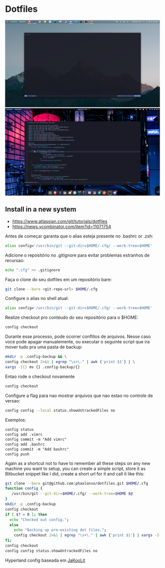 # Dotfiles

![Terminal with termux](./screenshots/termial_with_termux.png)
![Screenshot 001](./screenshots/2022_06_20_001.png)

## Install in a new system
 - https://www.atlassian.com/git/tutorials/dotfiles
 - https://news.ycombinator.com/item?id=11071754

Antes de começar garanta que o alias esteja presente no .bashrc or .zsh:
```bash
alias config='/usr/bin/git --git-dir=$HOME/.cfg/ --work-tree=$HOME'
```

Adicione o repositório no .gitignore para evitar problemas estranhos de recursao:
```bash
echo ".cfg" >> .gitignore
```
Faça o clone do seu dotfiles em um repositório bare:
```bash
git clone --bare <git-repo-url> $HOME/.cfg
```
Configure o alias no shell atual:
```bash
alias config='/usr/bin/git --git-dir=$HOME/.cfg/ --work-tree=$HOME'
```
Realize checkout pro conteudo do seu repositório para o $HOME:
```bash
config checkout
```
Durante esse processo, pode ocorrer conflitos de arquivos. Nesse caso voce pode apagar manualemente, ou executar o seguinte script que ira mover tudo pra uma pasta de backup:
```bash
mkdir -p .config-backup && \
config checkout 2>&1 | egrep "\s+\." | awk {'print $1'} | \
xargs -I{} mv {} .config-backup/{}
```
Entao rode o checkout novamente
```bash
config checkout
```
Configure a flag para nao mostrar arquivos que nao estao no controle de versao:
```bash
config config --local status.showUntrackedFiles no
```

Exemplos:
```
config status
config add .vimrc
config commit -m "Add vimrc"
config add .bashrc
config commit -m "Add bashrc"
config push
```
Again as a shortcut not to have to remember all these steps on any new machine you want to setup, you can create a simple script, store it as Bitbucket snippet like I did, create a short url for it and call it like this:

```bash
git clone --bare git@github.com:phaalonso/dotfiles.git $HOME/.cfg
function config {
   /usr/bin/git --git-dir=$HOME/.cfg/ --work-tree=$HOME $@
}
mkdir -p .config-backup
config checkout
if [ $? = 0 ]; then
  echo "Checked out config.";
  else
    echo "Backing up pre-existing dot files.";
    config checkout 2>&1 | egrep "\s+\." | awk {'print $1'} | xargs -I{} mv {} .config-backup/{}
fi;
config checkout
config config status.showUntrackedFiles no
```



Hyperland config baseada em [JaKooLit](https://github.com/JaKooLit?tab=repositories)
